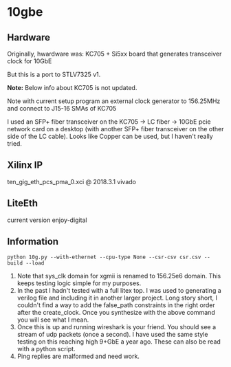 # 10gbe

## Hardware

Originally, hwardware was:
KC705 + Si5xx board that generates transceiver clock for 10GbE

But this is a port to STLV7325 v1.

**Note:** Below info about KC705 is not updated.

Note with current setup program an external clock generator to 156.25MHz and connect to J15-16 SMAs of KC705

I used an SFP+ fiber transceiver on the KC705 -> LC fiber -> 10GbE pcie network card on a desktop (with another SFP+ fiber transceiver on the other side of the LC cable). Looks like Copper can be used, but I haven't really tried.

## Xilinx IP

ten_gig_eth_pcs_pma_0.xci @ 2018.3.1 vivado

## LiteEth

current version enjoy-digital

## Information

```
python 10g.py --with-ethernet --cpu-type None --csr-csv csr.csv --build --load
```

1. Note that sys_clk domain for xgmii is renamed to 156.25e6 domain. This keeps testing logic simple for my purposes.
2. In the past I hadn't tested with a full litex top. I was used to generating a verilog file and including it in another larger project. Long story short, I couldn't find a way to add the false_path constraints in the right order after the create_clock. Once you synthesize with the above command you will see what I mean.
3. Once this is up and running wireshark is your friend. You should see a stream of udp packets (once a second). I have used the same style testing on this reaching high 9+GbE a year ago. These can also be read with a python script.
4. Ping replies are malformed and need work.
